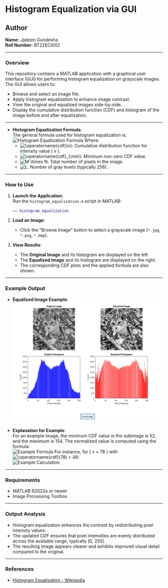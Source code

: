 # Histogram Equalization via GUI  

## Author  
**Name:** Jjateen Gundesha  
**Roll Number:** BT22ECI002  

---

### Overview  
This repository contains a MATLAB application with a graphical user interface (GUI) for performing histogram equalization on grayscale images. The GUI allows users to:  
- Browse and select an image file.  
- Apply histogram equalization to enhance image contrast.  
- View the original and equalized images side-by-side.  
- Display the cumulative distribution function (CDF) and histogram of the image before and after equalization.

---
 
- **Histogram Equalization Formula**:  
  The general formula used for histogram equalization is:  
  ![Histogram Equalization Formula](https://latex.codecogs.com/png.image?\dpi{120}\color{White}h(v)&space;=&space;\mathrm{round}\left(\frac{\operatorname{cdf}(v)-\operatorname{cdf}_{\min}}{(M\times&space;N)-\operatorname{cdf}_{\min}}\times&space;(L-1)\right))  
  Where:  
  - ![\operatorname{cdf}(v)](https://latex.codecogs.com/png.image?\dpi{120}\color{White}\operatorname{cdf}(v)): Cumulative distribution function for intensity value \( v \).  
  - ![\operatorname{cdf}_{\min}](https://latex.codecogs.com/png.image?\dpi{120}\color{White}\operatorname{cdf}_{\min}): Minimum non-zero CDF value.  
  - ![M \times N](https://latex.codecogs.com/png.image?\dpi{120}\color{White}M&space;\times&space;N): Total number of pixels in the image.  
  - ![L](https://latex.codecogs.com/png.image?\dpi{120}\color{White}L): Number of gray levels (typically 256).  

---

### How to Use  
1. **Launch the Application**:  
   Run the `histogram_equalization.m` script in MATLAB:  
   ```matlab  
   >> histogram_equalization  
   ```  

2. **Load an Image**:  
   - Click the "Browse Image" button to select a grayscale image (`*.jpg`, `*.png`, `*.bmp`).  

3. **View Results**:  
   - The **Original Image** and its histogram are displayed on the left.  
   - The **Equalized Image** and its histogram are displayed on the right.  
   - The corresponding CDF plots and the applied formula are also shown.  

---

### Example Output  
- **Equalized Image Example**:  
  ![Histogram Equalization Output](./html/histogram_equalization_01.png)  

- **Explanation for Example**:  
  For an example image, the minimum CDF value in the subimage is 52, and the maximum is 154. The normalized value is computed using the formula:  
  ![Example Formula](https://latex.codecogs.com/png.image?\dpi{120}\color{White}h(v)&space;=&space;\mathrm{round}\left(\frac{\operatorname{cdf}(v)-1}{63}\times&space;255\right))  
  For instance, for \( v = 78 \) with ![\operatorname{cdf}(78) = 46](https://latex.codecogs.com/png.image?\dpi{120}\color{White}\operatorname{cdf}(78)&space;=&space;46):  
  ![Example Calculation](https://latex.codecogs.com/png.image?\dpi{120}\color{White}h(78)&space;=&space;\mathrm{round}\left(\frac{46-1}{63}\times&space;255\right)&space;=&space;182)  

---

### Requirements  
- MATLAB R2022a or newer  
- Image Processing Toolbox  

---

### Output Analysis  
- Histogram equalization enhances the contrast by redistributing pixel intensity values.  
- The updated CDF ensures that pixel intensities are evenly distributed across the available range, typically [0, 255].  
- The resulting image appears clearer and exhibits improved visual detail compared to the original.  

---

### References  
- [Histogram Equalization - Wikipedia](https://en.wikipedia.org/wiki/Histogram_equalization)  
